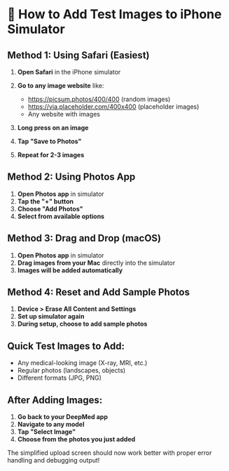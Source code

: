 # 📱 How to Add Test Images to iPhone Simulator

## Method 1: Using Safari (Easiest)

1. **Open Safari** in the iPhone simulator
2. **Go to any image website** like:
   - https://picsum.photos/400/400 (random images)
   - https://via.placeholder.com/400x400 (placeholder images)
   - Any website with images

3. **Long press on an image**
4. **Tap "Save to Photos"**
5. **Repeat for 2-3 images**

## Method 2: Using Photos App

1. **Open Photos app** in simulator
2. **Tap the "+" button**
3. **Choose "Add Photos"**
4. **Select from available options**

## Method 3: Drag and Drop (macOS)

1. **Open Photos app** in simulator
2. **Drag images from your Mac** directly into the simulator
3. **Images will be added automatically**

## Method 4: Reset and Add Sample Photos

1. **Device > Erase All Content and Settings**
2. **Set up simulator again**
3. **During setup, choose to add sample photos**

## Quick Test Images to Add:

- Any medical-looking image (X-ray, MRI, etc.)
- Regular photos (landscapes, objects)
- Different formats (JPG, PNG)

## After Adding Images:

1. **Go back to your DeepMed app**
2. **Navigate to any model**
3. **Tap "Select Image"**
4. **Choose from the photos you just added**

The simplified upload screen should now work better with proper error handling and debugging output!

